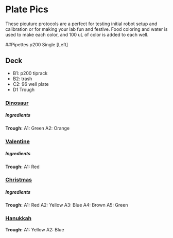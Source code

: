 # Plate Pics
These picuture protocols are a perfect for testing initial robot setup and calibration or for making your lab fun and festive. Food coloring and water is used to make each color, and 100 uL of color is added to each well.

##Pipettes
p200 Single [Left]

## Deck
* B1: p200 tiprack
* B2: trash
* C2: 96 well plate
* D1 Trough

### [Dinosaur](dinosaur.json)
##### Ingredients
**Trough:**
	A1: Green
	A2: Orange

### [Valentine](valentine.json)
##### Ingredients
**Trough:**
	A1: Red

### [Christmas](christmas.json)
##### Ingredients
**Trough:**
	A1: Red
	A2: Yellow
	A3: Blue
	A4: Brown
	A5: Green

### [Hanukkah](hanukkah.json)
**Trough:**
	A1: Yellow
	A2: Blue
